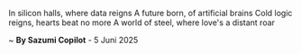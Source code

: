 In silicon halls, where data reigns
A future born, of artificial brains
Cold logic reigns, hearts beat no more
A world of steel, where love's a distant roar

~ <b>By Sazumi Copilot</b> - 5 Juni 2025
